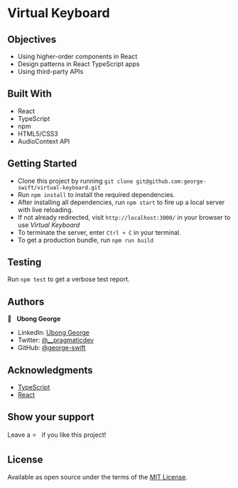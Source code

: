 # Virtual Keyboard

## Objectives
- Using higher-order components in React
- Design patterns in React TypeScript apps
- Using third-party APIs

## Built With
- React
- TypeScript
- npm
- HTML5/CSS3
- AudioContext API


## Getting Started
- Clone this project by running `git clone git@github.com:george-swift/virtual-keyboard.git`
- Run `npm install` to install the required dependencies.
- After installing all dependencies, run `npm start` to fire up a local server with live reloading.
- If not already redirected, visit `http://localhost:3000/` in your browser to use _Virtual Keyboard_
- To terminate the server, enter `Ctrl + C` in your terminal.
- To get a production bundle, run `npm run build`

## Testing
Run `npm test` to get a verbose test report.

## Authors

👤 &nbsp; **Ubong George**
- LinkedIn: [Ubong George](https://www.linkedin.com/in/ubong-itok)
- Twitter: [@\_\_pragmaticdev](https://twitter.com/__pragmaticdev)
- GitHub: [@george-swift](https://github.com/george-swift)

## Acknowledgments

- [TypeScript](https://www.typescriptlang.org/)
- [React](https://reactjs.org/)

## Show your support

Leave a :star:️ &nbsp; if you like this project!

## License

Available as open source under the terms of the [MIT License](https://opensource.org/licenses/MIT).